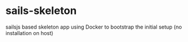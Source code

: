 # sails-skeleton
sailsjs based skeleton app using Docker to bootstrap the initial setup (no installation on host)
